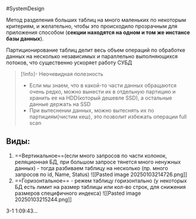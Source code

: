 #SystemDesign 

Метод разделения больших таблиц на много маленьких по некоторым критериям, и желательно, чтобы это происходило прозрачным для приложения способом (**секции находятся на одном и том же инстансе базы данных**).

Партиционирование таблиц делит весь объем операций по обработке данных на несколько независимых и параллельно выполняющихся потоков, что существенно ускоряет работу СУБД

> [!info]- Неочевидная полезность
> - Если мы знаем, что в какой-то части данных обращаются очень редко, можно вынести их в отдельную партицию и хранить ее на HDD(который дешевле SSD), а остальные данные держать на SSD
> - При вытеснении данных, можно вытеснять их по партициям(чистим кеш), это позволит избежать операции full scan

## Виды:

1. ==Вертикальное==(если много запросов по части колонок, реляционная БД, при большом запросе тянется много ненужных данных) - тогда разбиваем таблицу на несколько (пр. много запросов по id, Name, Status)
   ![[Pasted image 20250103214726.png]] 
2. ==Горизонтальное== - режем таблицу горизонтально (у некоторых БД есть лимит на размер таблицы или кол-во строк, для снижения размеров специфичного индекса)
   ![[Pasted image 20250103215244.png]]

3-1 1:09:43...
